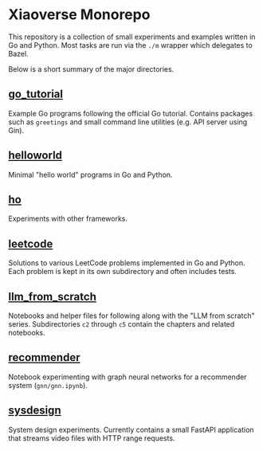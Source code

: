 # Xiaoverse Monorepo

This repository is a collection of small experiments and examples written in Go and Python.  Most tasks are run via the `./m` wrapper which delegates to Bazel.

Below is a short summary of the major directories.

## [go_tutorial](./go_tutorial)
Example Go programs following the official Go tutorial.  Contains packages such as `greetings` and small command line utilities (e.g. API server using Gin).

## [helloworld](./helloworld)
Minimal "hello world" programs in Go and Python.

## [ho](./ho)
Experiments with other frameworks.

## [leetcode](./leetcode)
Solutions to various LeetCode problems implemented in Go and Python.  Each problem is kept in its own subdirectory and often includes tests.

## [llm_from_scratch](./llm_from_scratch)
Notebooks and helper files for following along with the "LLM from scratch" series.  Subdirectories `c2` through `c5` contain the chapters and related notebooks.

## [recommender](./recommender)
Notebook experimenting with graph neural networks for a recommender system (`gnn/gnn.ipynb`).

## [sysdesign](./sysdesign)
System design experiments.  Currently contains a small FastAPI application that streams video files with HTTP range requests.


